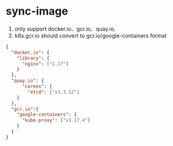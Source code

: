 # sync-image

1. only support docker.io、gcr.io、quay.io.
2. k8s.gcr.io should convert to gcr.io/google-containers format

```json
{
  "docker.io": {
    "library": {
      "nginx": ["1.17"]
    }
  },
  "quay.io": {
      "coreos": {
        "etcd": ["v3.3.12"]
    }
  },
  "gcr.io":{
    "google-containers": {
      "kube-proxy": ["v1.17.4"]
    }
  }
}
```